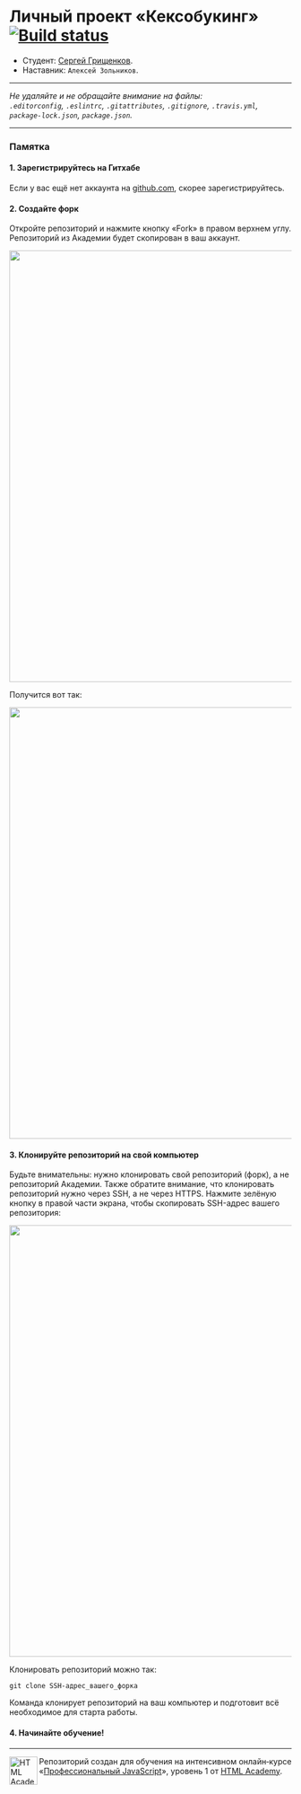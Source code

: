 # Личный проект «Кексобукинг» [![Build status][travis-image]][travis-url]

* Студент: [Сергей Грищенков](https://up.htmlacademy.ru/javascript/20/user/1157011).
* Наставник: `Алексей Зольников`.

---

_Не удаляйте и не обращайте внимание на файлы:_<br>
_`.editorconfig`, `.eslintrc`, `.gitattributes`, `.gitignore`, `.travis.yml`, `package-lock.json`, `package.json`._

---

### Памятка

#### 1. Зарегистрируйтесь на Гитхабе

Если у вас ещё нет аккаунта на [github.com](https://github.com/join), скорее зарегистрируйтесь.

#### 2. Создайте форк

Откройте репозиторий и нажмите кнопку «Fork» в правом верхнем углу. Репозиторий из Академии будет скопирован в ваш аккаунт.

<img width='769' alt='' src='https://user-images.githubusercontent.com/10909/35275195-078bb816-0050-11e8-8708-89266d2fae5d.png'>

Получится вот так:

<img width='769' alt='' src='https://user-images.githubusercontent.com/10909/35275196-07baf78e-0050-11e8-9275-404a4b63efb1.png'>

#### 3. Клонируйте репозиторий на свой компьютер

Будьте внимательны: нужно клонировать свой репозиторий (форк), а не репозиторий Академии. Также обратите внимание, что клонировать репозиторий нужно через SSH, а не через HTTPS. Нажмите зелёную кнопку в правой части экрана, чтобы скопировать SSH-адрес вашего репозитория:

<img width='769' alt='' src='https://user-images.githubusercontent.com/10909/35275197-07d8e79e-0050-11e8-95c1-a30a433687d8.png'>

Клонировать репозиторий можно так:

```
git clone SSH-адрес_вашего_форка
```

Команда клонирует репозиторий на ваш компьютер и подготовит всё необходимое для старта работы.

#### 4. Начинайте обучение!

---

<a href='https://htmlacademy.ru/intensive/javascript'><img align='left' width='50' height='50' alt='HTML Academy' src='https://up.htmlacademy.ru/static/img/intensive/javascript/logo-for-github-2.png'></a>

Репозиторий создан для обучения на интенсивном онлайн‑курсе «[Профессиональный JavaScript](https://htmlacademy.ru/intensive/javascript)», уровень 1 от [HTML Academy](https://htmlacademy.ru).

[travis-image]: https://travis-ci.com/htmlacademy-javascript/1157011-keksobooking-20.svg?branch=master
[travis-url]: https://travis-ci.com/htmlacademy-javascript/1157011-keksobooking-20
